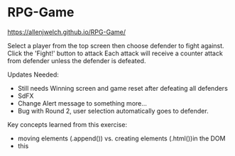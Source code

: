 # RPG-Game

https://allenjwelch.github.io/RPG-Game/

Select a player from the top screen then choose defender to fight against. 
Click the 'Fight!' button to attack 
Each attack will receive a counter attack from defender unless the defender is defeated. 


Updates Needed:
- Still needs Winning screen and game reset after defeating all defenders
- SdFX
- Change Alert message to something more...
- Bug with Round 2, user selection automatically goes to defender. 

Key concepts learned from this exercise:
- moving elements (.append()) vs. creating elements (.html())in the DOM
- this

